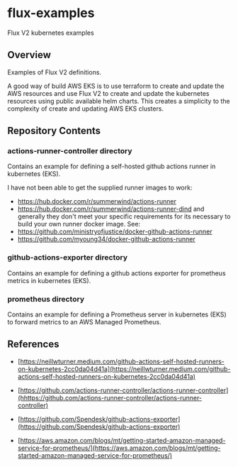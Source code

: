 # flux-examples
Flux V2 kubernetes examples 

## Overview 

Examples of Flux V2 definitions.

A good way of build AWS EKS is to use terraform to create and update the AWS resources and use Flux V2
to create and update the kubernetes resources using public available helm charts. This creates a simplicity to the complexity of create and updating AWS EKS clusters.  

## Repository Contents 

### actions-runner-controller directory 

Contains an example for defining a self-hosted github actions runner in kubernetes (EKS).

I have not been able to get the supplied runner images to work:
- https://hub.docker.com/r/summerwind/actions-runner
- https://hub.docker.com/r/summerwind/actions-runner-dind
and generally they don't meet your specific requirements for its necessary to build your own runner docker image. See: 
- https://github.com/ministryofjustice/docker-github-actions-runner
- https://github.com/myoung34/docker-github-actions-runner

### github-actions-exporter directory 

Contains an example for defining a github actions exporter for prometheus metrics in kubernetes (EKS).


### prometheus directory 

Contains an example for defining a Prometheus server in kubernetes (EKS) to forward metrics to an AWS Managed Prometheus.

## References 

- [https://neillwturner.medium.com/github-actions-self-hosted-runners-on-kubernetes-2cc0da04d41a](https://neillwturner.medium.com/github-actions-self-hosted-runners-on-kubernetes-2cc0da04d41a)

- [https://github.com/actions-runner-controller/actions-runner-controller](hhttps://github.com/actions-runner-controller/actions-runner-controller)

- [https://github.com/Spendesk/github-actions-exporter](https://github.com/Spendesk/github-actions-exporter)

- [https://aws.amazon.com/blogs/mt/getting-started-amazon-managed-service-for-prometheus/](https://aws.amazon.com/blogs/mt/getting-started-amazon-managed-service-for-prometheus/)


